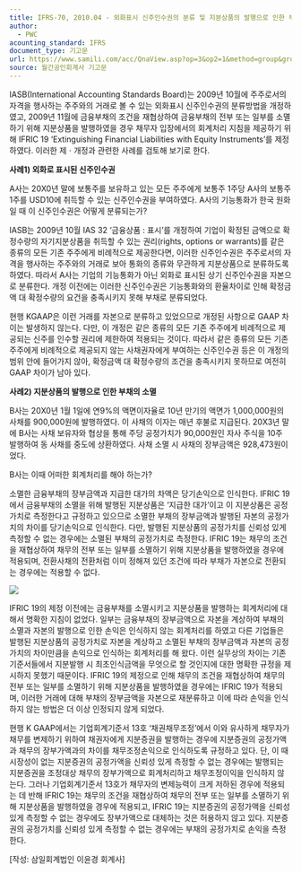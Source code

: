 ```yaml
---
title: IFRS-70, 2010.04 - 외화표시 신주인수권의 분류 및 지분상품의 발행으로 인한 부채의 소멸
author:
  - PWC
acounting_standard: IFRS
document_type: 기고문
url: https://www.samili.com/acc/QnaView.asp?op=3&op2=1&method=group&group=2086-15;1&orgcode=0&searchword=&page=29&code=IFRS%2D70%3A201004
source: 월간공인회계사 기고문
---
```

IASB(International Accounting Standards Board)는 2009년 10월에 주주로서의 자격을 행사하는 주주와의 거래로 볼 수 있는 외화표시 신주인수권의 분류방법을 개정하였고, 2009년 11월에 금융부채의 조건을 재협상하여 금융부채의 전부 또는 일부를 소멸하기 위해 지분상품을 발행하였을 경우 채무자 입장에서의 회계처리 지침을 제공하기 위해 IFRIC 19 ‘Extinguishing Financial Liabilities with Equity Instruments’를 제정하였다. 이러한 제ㆍ개정과 관련한 사례를 검토해 보기로 한다.

  

**사례1) 외화로 표시된 신주인수권**

A사는 20X0년 말에 보통주를 보유하고 있는 모든 주주에게 보통주 1주당 A사의 보통주 1주를 USD10에 취득할 수 있는 신주인수권을 부여하였다. A사의 기능통화가 한국 원화일 때 이 신주인수권은 어떻게 분류되는가?

  

IASB는 2009년 10월 IAS 32 ‘금융상품 : 표시’를 개정하여 기업이 확정된 금액으로 확정수량의 자기지분상품을 취득할 수 있는 권리(rights, options or warrants)를 같은 종류의 모든 기존 주주에게 비례적으로 제공한다면, 이러한 신주인수권은 주주로서의 자격을 행사하는 주주와의 거래로 보아 통화의 종류와 무관하게 지분상품으로 분류하도록 하였다. 따라서 A사는 기업의 기능통화가 아닌 외화로 표시된 상기 신주인수권을 자본으로 분류한다. 개정 이전에는 이러한 신주인수권은 기능통화와의 환율차이로 인해 확정금액 대 확정수량의 요건을 충족시키지 못해 부채로 분류되었다.

  

현행 KGAAP은 이런 거래를 자본으로 분류하고 있었으므로 개정된 사항으로 GAAP 차이는 발생하지 않는다. 다만, 이 개정은 같은 종류의 모든 기존 주주에게 비례적으로 제공되는 신주를 인수할 권리에 제한하여 적용되는 것이다. 따라서 같은 종류의 모든 기존 주주에게 비례적으로 제공되지 않는 사채권자에게 부여하는 신주인수권 등은 이 개정의 범위 안에 들어가지 않아, 확정금액 대 확정수량의 조건을 충족시키지 못하므로 여전히 GAAP 차이가 남아 있다.

  

**사례2) 지분상품의 발행으로 인한 부채의 소멸**

B사는 20X0년 1월 1일에 연9%의 액면이자율로 10년 만기의 액면가 1,000,000원의 사채를 900,000원에 발행하였다. 이 사채의 이자는 매년 후불로 지급된다. 20X3년 말에 B사는 사채 보유자와 협상을 통해 주당 공정가치가 90,000원인 자사 주식을 10주 발행하여 동 사채를 중도에 상환하였다. 사채 소멸 시 사채의 장부금액은 928,473원이었다.

  

B사는 이때 어떠한 회계처리를 해야 하는가?

  

소멸한 금융부채의 장부금액과 지급한 대가의 차액은 당기손익으로 인식한다. IFRIC 19에서 금융부채의 소멸을 위해 발행된 지분상품은 ‘지급한 대가’이고 이 지분상품은 공정가치로 측정한다고 규정하고 있으므로 소멸한 부채의 장부금액과 발행된 자본의 공정가치의 차이를 당기손익으로 인식한다. 다만, 발행된 지분상품의 공정가치를 신뢰성 있게 측정할 수 없는 경우에는 소멸된 부채의 공정가치로 측정한다. IFRIC 19는 채무의 조건을 재협상하여 채무의 전부 또는 일부를 소멸하기 위해 지분상품을 발행하였을 경우에 적용되며, 전환사채의 전환처럼 이미 정해져 있던 조건에 따라 부채가 자본으로 전환되는 경우에는 적용할 수 없다.

![](https://www.samili.com/mImage/etc/organ/2013/2086/2086-15-25.gif)

  

IFRIC 19의 제정 이전에는 금융부채를 소멸시키고 지분상품을 발행하는 회계처리에 대해서 명확한 지침이 없었다. 일부는 금융부채의 장부금액으로 자본을 계상하여 부채의 소멸과 자본의 발행으로 인한 손익은 인식하지 않는 회계처리를 하였고 다른 기업들은 발행된 지분상품의 공정가치로 자본을 계상하고 소멸된 부채의 장부금액과 자본의 공정가치의 차이만큼을 손익으로 인식하는 회계처리를 해 왔다. 이런 실무상의 차이는 기존 기준서들에서 지분발행 시 최초인식금액을 무엇으로 할 것인지에 대한 명확한 규정을 제시하지 못했기 때문이다. IFRIC 19의 제정으로 인해 채무의 조건을 재협상하여 채무의 전부 또는 일부를 소멸하기 위해 지분상품을 발행하였을 경우에는 IFRIC 19가 적용되며, 이러한 거래에 대해 부채의 장부금액을 자본으로 재분류하고 이에 따라 손익을 인식하지 않는 방법은 더 이상 인정되지 않게 되었다.

  

현행 K GAAP에서는 기업회계기준서 13호 ‘채권채무조정’에서 이와 유사하게 채무자가 채무를 변제하기 위하여 채권자에게 지분증권을 발행하는 경우에 지분증권의 공정가액과 채무의 장부가액과의 차이를 채무조정손익으로 인식하도록 규정하고 있다. 단, 이 때 시장성이 없는 지분증권의 공정가액을 신뢰성 있게 측정할 수 없는 경우에는 발행되는 지분증권을 조정대상 채무의 장부가액으로 회계처리하고 채무조정이익을 인식하지 않는다. 그러나 기업회계기준서 13호가 채무자의 변제능력이 크게 저하된 경우에 적용되는 데 반해 IFRIC 19는 채무의 조건을 재협상하여 채무의 전부 또는 일부를 소멸하기 위해 지분상품을 발행하였을 경우에 적용되고, IFRIC 19는 지분증권의 공정가액을 신뢰성 있게 측정할 수 없는 경우에도 장부가액으로 대체하는 것은 허용하지 않고 있다. 지분증권의 공정가치를 신뢰성 있게 측정할 수 없는 경우에는 부채의 공정가치로 손익을 측정한다.

  

\[작성: 삼일회계법인 이윤경 회계사\]